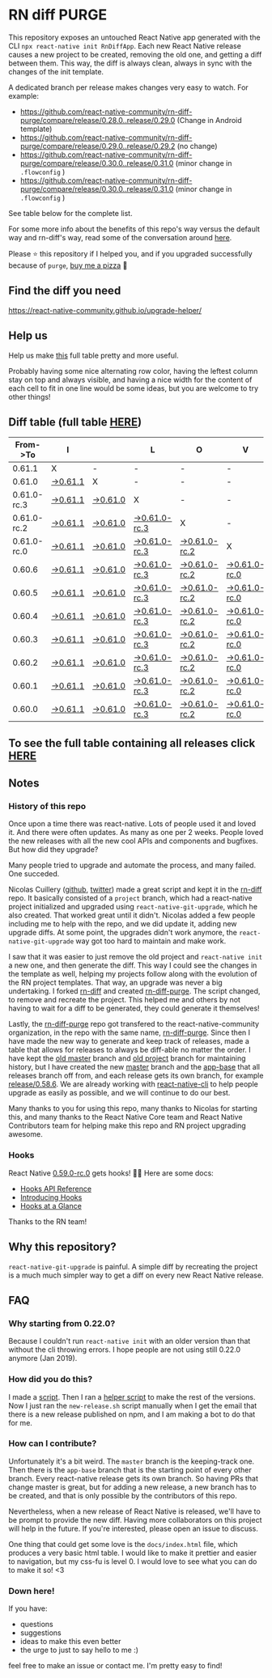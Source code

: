 # RN diff PURGE

This repository exposes an untouched React Native app generated with the CLI
`npx react-native init RnDiffApp`. Each new React Native release causes a new project to be created, removing the old one, and getting a diff between them. This way, the diff is always clean, always in sync with the changes of the init template.

A dedicated branch per release makes changes very easy
to watch. For example:

* https://github.com/react-native-community/rn-diff-purge/compare/release/0.28.0..release/0.29.0
(Change in Android template)
* https://github.com/react-native-community/rn-diff-purge/compare/release/0.29.0..release/0.29.2
(no change)
* https://github.com/react-native-community/rn-diff-purge/compare/release/0.30.0..release/0.31.0
(minor change in `.flowconfig` )
* https://github.com/react-native-community/rn-diff-purge/compare/release/0.30.0..release/0.31.0
(minor change in `.flowconfig` )

See table below for the complete list.

For some more info about the benefits of this repo's way versus the default way and rn-diff's way, read some of the conversation around [here](https://github.com/react-native-community/discussions-and-proposals/issues/68#issuecomment-452227478).

Please :star: this repository if I helped you, and if you upgraded successfully because of `purge`, [buy me a pizza](https://www.buymeacoffee.com/DGWwHVZ4s) :pizza:

## Find the diff you need
https://react-native-community.github.io/upgrade-helper/

## Help us
Help us make [this](https://react-native-community.github.io/rn-diff-purge) full table pretty and more useful.

Probably having some nice alternating row color, having the leftest column stay on top and always visible, and having a nice width for the content of each cell to fit in one line would be some ideas, but you are welcome to try other things!

## Diff table (full table [HERE](https://react-native-community.github.io/rn-diff-purge/))

| From->To    | I                                                                                                               |                                                                                                                 | L                                                                                                                         | O                                                                                                                         | V                                                                                                                    | E                                                                                                          |                                                                                                            | D                                                                                                          | I                                                                                                          | F                                                                                                          | F                                                                                                          | S   |
| ----------- | --------------------------------------------------------------------------------------------------------------- | --------------------------------------------------------------------------------------------------------------- | ------------------------------------------------------------------------------------------------------------------------- | ------------------------------------------------------------------------------------------------------------------------- | -------------------------------------------------------------------------------------------------------------------- | ---------------------------------------------------------------------------------------------------------- | ---------------------------------------------------------------------------------------------------------- | ---------------------------------------------------------------------------------------------------------- | ---------------------------------------------------------------------------------------------------------- | ---------------------------------------------------------------------------------------------------------- | ---------------------------------------------------------------------------------------------------------- | --- |
| 0.61.1      | X                                                                                                               | -                                                                                                               | -                                                                                                                         | -                                                                                                                         | -                                                                                                                    | -                                                                                                          | -                                                                                                          | -                                                                                                          | -                                                                                                          | -                                                                                                          | -                                                                                                          | -   |
| 0.61.0      | [->0.61.1](https://github.com/react-native-community/rn-diff-purge/compare/release/0.61.0..release/0.61.1)      | X                                                                                                               | -                                                                                                                         | -                                                                                                                         | -                                                                                                                    | -                                                                                                          | -                                                                                                          | -                                                                                                          | -                                                                                                          | -                                                                                                          | -                                                                                                          | -   |
| 0.61.0-rc.3 | [->0.61.1](https://github.com/react-native-community/rn-diff-purge/compare/release/0.61.0-rc.3..release/0.61.1) | [->0.61.0](https://github.com/react-native-community/rn-diff-purge/compare/release/0.61.0-rc.3..release/0.61.0) | X                                                                                                                         | -                                                                                                                         | -                                                                                                                    | -                                                                                                          | -                                                                                                          | -                                                                                                          | -                                                                                                          | -                                                                                                          | -                                                                                                          | -   |
| 0.61.0-rc.2 | [->0.61.1](https://github.com/react-native-community/rn-diff-purge/compare/release/0.61.0-rc.2..release/0.61.1) | [->0.61.0](https://github.com/react-native-community/rn-diff-purge/compare/release/0.61.0-rc.2..release/0.61.0) | [->0.61.0-rc.3](https://github.com/react-native-community/rn-diff-purge/compare/release/0.61.0-rc.2..release/0.61.0-rc.3) | X                                                                                                                         | -                                                                                                                    | -                                                                                                          | -                                                                                                          | -                                                                                                          | -                                                                                                          | -                                                                                                          | -                                                                                                          | -   |
| 0.61.0-rc.0 | [->0.61.1](https://github.com/react-native-community/rn-diff-purge/compare/release/0.61.0-rc.0..release/0.61.1) | [->0.61.0](https://github.com/react-native-community/rn-diff-purge/compare/release/0.61.0-rc.0..release/0.61.0) | [->0.61.0-rc.3](https://github.com/react-native-community/rn-diff-purge/compare/release/0.61.0-rc.0..release/0.61.0-rc.3) | [->0.61.0-rc.2](https://github.com/react-native-community/rn-diff-purge/compare/release/0.61.0-rc.0..release/0.61.0-rc.2) | X                                                                                                                    | -                                                                                                          | -                                                                                                          | -                                                                                                          | -                                                                                                          | -                                                                                                          | -                                                                                                          | -   |
| 0.60.6      | [->0.61.1](https://github.com/react-native-community/rn-diff-purge/compare/release/0.60.6..release/0.61.1)      | [->0.61.0](https://github.com/react-native-community/rn-diff-purge/compare/release/0.60.6..release/0.61.0)      | [->0.61.0-rc.3](https://github.com/react-native-community/rn-diff-purge/compare/release/0.60.6..release/0.61.0-rc.3)      | [->0.61.0-rc.2](https://github.com/react-native-community/rn-diff-purge/compare/release/0.60.6..release/0.61.0-rc.2)      | [->0.61.0-rc.0](https://github.com/react-native-community/rn-diff-purge/compare/release/0.60.6..release/0.61.0-rc.0) | X                                                                                                          | -                                                                                                          | -                                                                                                          | -                                                                                                          | -                                                                                                          | -                                                                                                          | -   |
| 0.60.5      | [->0.61.1](https://github.com/react-native-community/rn-diff-purge/compare/release/0.60.5..release/0.61.1)      | [->0.61.0](https://github.com/react-native-community/rn-diff-purge/compare/release/0.60.5..release/0.61.0)      | [->0.61.0-rc.3](https://github.com/react-native-community/rn-diff-purge/compare/release/0.60.5..release/0.61.0-rc.3)      | [->0.61.0-rc.2](https://github.com/react-native-community/rn-diff-purge/compare/release/0.60.5..release/0.61.0-rc.2)      | [->0.61.0-rc.0](https://github.com/react-native-community/rn-diff-purge/compare/release/0.60.5..release/0.61.0-rc.0) | [->0.60.6](https://github.com/react-native-community/rn-diff-purge/compare/release/0.60.5..release/0.60.6) | X                                                                                                          | -                                                                                                          | -                                                                                                          | -                                                                                                          | -                                                                                                          | -   |
| 0.60.4      | [->0.61.1](https://github.com/react-native-community/rn-diff-purge/compare/release/0.60.4..release/0.61.1)      | [->0.61.0](https://github.com/react-native-community/rn-diff-purge/compare/release/0.60.4..release/0.61.0)      | [->0.61.0-rc.3](https://github.com/react-native-community/rn-diff-purge/compare/release/0.60.4..release/0.61.0-rc.3)      | [->0.61.0-rc.2](https://github.com/react-native-community/rn-diff-purge/compare/release/0.60.4..release/0.61.0-rc.2)      | [->0.61.0-rc.0](https://github.com/react-native-community/rn-diff-purge/compare/release/0.60.4..release/0.61.0-rc.0) | [->0.60.6](https://github.com/react-native-community/rn-diff-purge/compare/release/0.60.4..release/0.60.6) | [->0.60.5](https://github.com/react-native-community/rn-diff-purge/compare/release/0.60.4..release/0.60.5) | X                                                                                                          | -                                                                                                          | -                                                                                                          | -                                                                                                          | -   |
| 0.60.3      | [->0.61.1](https://github.com/react-native-community/rn-diff-purge/compare/release/0.60.3..release/0.61.1)      | [->0.61.0](https://github.com/react-native-community/rn-diff-purge/compare/release/0.60.3..release/0.61.0)      | [->0.61.0-rc.3](https://github.com/react-native-community/rn-diff-purge/compare/release/0.60.3..release/0.61.0-rc.3)      | [->0.61.0-rc.2](https://github.com/react-native-community/rn-diff-purge/compare/release/0.60.3..release/0.61.0-rc.2)      | [->0.61.0-rc.0](https://github.com/react-native-community/rn-diff-purge/compare/release/0.60.3..release/0.61.0-rc.0) | [->0.60.6](https://github.com/react-native-community/rn-diff-purge/compare/release/0.60.3..release/0.60.6) | [->0.60.5](https://github.com/react-native-community/rn-diff-purge/compare/release/0.60.3..release/0.60.5) | [->0.60.4](https://github.com/react-native-community/rn-diff-purge/compare/release/0.60.3..release/0.60.4) | X                                                                                                          | -                                                                                                          | -                                                                                                          | -   |
| 0.60.2      | [->0.61.1](https://github.com/react-native-community/rn-diff-purge/compare/release/0.60.2..release/0.61.1)      | [->0.61.0](https://github.com/react-native-community/rn-diff-purge/compare/release/0.60.2..release/0.61.0)      | [->0.61.0-rc.3](https://github.com/react-native-community/rn-diff-purge/compare/release/0.60.2..release/0.61.0-rc.3)      | [->0.61.0-rc.2](https://github.com/react-native-community/rn-diff-purge/compare/release/0.60.2..release/0.61.0-rc.2)      | [->0.61.0-rc.0](https://github.com/react-native-community/rn-diff-purge/compare/release/0.60.2..release/0.61.0-rc.0) | [->0.60.6](https://github.com/react-native-community/rn-diff-purge/compare/release/0.60.2..release/0.60.6) | [->0.60.5](https://github.com/react-native-community/rn-diff-purge/compare/release/0.60.2..release/0.60.5) | [->0.60.4](https://github.com/react-native-community/rn-diff-purge/compare/release/0.60.2..release/0.60.4) | [->0.60.3](https://github.com/react-native-community/rn-diff-purge/compare/release/0.60.2..release/0.60.3) | X                                                                                                          | -                                                                                                          | -   |
| 0.60.1      | [->0.61.1](https://github.com/react-native-community/rn-diff-purge/compare/release/0.60.1..release/0.61.1)      | [->0.61.0](https://github.com/react-native-community/rn-diff-purge/compare/release/0.60.1..release/0.61.0)      | [->0.61.0-rc.3](https://github.com/react-native-community/rn-diff-purge/compare/release/0.60.1..release/0.61.0-rc.3)      | [->0.61.0-rc.2](https://github.com/react-native-community/rn-diff-purge/compare/release/0.60.1..release/0.61.0-rc.2)      | [->0.61.0-rc.0](https://github.com/react-native-community/rn-diff-purge/compare/release/0.60.1..release/0.61.0-rc.0) | [->0.60.6](https://github.com/react-native-community/rn-diff-purge/compare/release/0.60.1..release/0.60.6) | [->0.60.5](https://github.com/react-native-community/rn-diff-purge/compare/release/0.60.1..release/0.60.5) | [->0.60.4](https://github.com/react-native-community/rn-diff-purge/compare/release/0.60.1..release/0.60.4) | [->0.60.3](https://github.com/react-native-community/rn-diff-purge/compare/release/0.60.1..release/0.60.3) | [->0.60.2](https://github.com/react-native-community/rn-diff-purge/compare/release/0.60.1..release/0.60.2) | X                                                                                                          | -   |
| 0.60.0      | [->0.61.1](https://github.com/react-native-community/rn-diff-purge/compare/release/0.60.0..release/0.61.1)      | [->0.61.0](https://github.com/react-native-community/rn-diff-purge/compare/release/0.60.0..release/0.61.0)      | [->0.61.0-rc.3](https://github.com/react-native-community/rn-diff-purge/compare/release/0.60.0..release/0.61.0-rc.3)      | [->0.61.0-rc.2](https://github.com/react-native-community/rn-diff-purge/compare/release/0.60.0..release/0.61.0-rc.2)      | [->0.61.0-rc.0](https://github.com/react-native-community/rn-diff-purge/compare/release/0.60.0..release/0.61.0-rc.0) | [->0.60.6](https://github.com/react-native-community/rn-diff-purge/compare/release/0.60.0..release/0.60.6) | [->0.60.5](https://github.com/react-native-community/rn-diff-purge/compare/release/0.60.0..release/0.60.5) | [->0.60.4](https://github.com/react-native-community/rn-diff-purge/compare/release/0.60.0..release/0.60.4) | [->0.60.3](https://github.com/react-native-community/rn-diff-purge/compare/release/0.60.0..release/0.60.3) | [->0.60.2](https://github.com/react-native-community/rn-diff-purge/compare/release/0.60.0..release/0.60.2) | [->0.60.1](https://github.com/react-native-community/rn-diff-purge/compare/release/0.60.0..release/0.60.1) | X   |

## To see the full table containing all releases click [HERE](https://react-native-community.github.io/rn-diff-purge/)

## Notes

### History of this repo

Once upon a time there was react-native. Lots of people used it and loved it. And there were often updates. As many as one per 2 weeks. People loved the new releases with all the new cool APIs and components and bugfixes. But how did they upgrade?

Many people tried to upgrade and automate the process, and many failed. One succeded.

Nicolas Cuillery ([github](https://github.com/ncuillery), [twitter](https://twitter.com/ncuillery)) made a great script and kept it in the [rn-diff](https://github.com/ncuillery/rn-diff) repo. It basically consisted of a `project` branch, which had a react-native project initialized and upgraded using `react-native-git-upgrade`, which he also created. That worked great until it didn't. Nicolas added a few people including me to help with the repo, and we did update it, adding new upgrade diffs. At some point, the upgrades didn't work anymore, the `react-native-git-upgrade` way got too hard to maintain and make work.

I saw that it was easier to just remove the old project and `react-native init` a new one, and then generate the diff. This way I could see the changes in the template as well, helping my projects follow along with the evolution of the RN project templates. That way, an upgrade was never a big undertaking. I forked [rn-diff](https://github.com/ncuillery/rn-diff) and created [rn-diff-purge](https://github.com/react-native-community/rn-diff-purge). The script changed, to remove and recreate the project. This helped me and others by not having to wait for a diff to be generated, they could generate it themselves!

Lastly, the [rn-diff-purge](https://github.com/react-native-community/rn-diff-purge) repo got transfered to the react-native-community organization, in the repo with the same name, [rn-diff-purge](https://github.com/react-native-community/rn-diff-purge). Since then I have made the new way to generate and keep track of releases, made a table that allows for releases to always be diff-able no matter the order. I have kept the [old master](https://github.com/react-native-community/rn-diff-purge/tree/old/master) branch and [old project](https://github.com/react-native-community/rn-diff-purge/tree/old/project) branch for maintaining history, but I have created the new [master](https://github.com/react-native-community/rn-diff-purge/tree/master) branch and the [app-base](https://github.com/react-native-community/rn-diff-purge/tree/app-base) that all releases branch off from, and each release gets its own branch, for example [release/0.58.6](https://github.com/react-native-community/rn-diff-purge/tree/release/0.58.6). We are already working with [react-native-cli](https://github.com/react-native-community/react-native-cli) to help people upgrade as easily as possible, and we will continue to do our best.

Many thanks to you for using this repo, many thanks to Nicolas for starting this, and many thanks to the React Native Core team and React Native Contributors team for helping make this repo and RN project upgrading awesome.

### Hooks
React Native [0.59.0-rc.0](https://github.com/react-native-community/rn-diff-purge#version-changes) gets hooks! 🎉🥳
Here are some docs:
- [Hooks API Reference](https://reactjs.org/docs/hooks-reference.html)
- [Introducing Hooks](https://reactjs.org/docs/hooks-intro.html)
- [Hooks at a Glance](https://reactjs.org/docs/hooks-overview.html)

Thanks to the RN team!

## Why this repository?
`react-native-git-upgrade` is painful. A simple diff by recreating the project is a much much simpler way to get a diff on every new React Native release.

## FAQ

### Why starting from 0.22.0?

Because I couldn't run `react-native init` with an older version than that without the cli throwing errors. I hope people are not using still 0.22.0 anymore (Jan 2019).

### How did you do this?

I made a [script](https://github.com/react-native-community/rn-diff-purge/blob/master/new-release.sh). Then I ran a [helper script](https://github.com/react-native-community/rn-diff-purge/blob/master/new-release.sh) to make the rest of the versions.
Now I just ran the `new-release.sh` script manually when I get the email that there is a new release published on npm, and I am making a bot to do that for me.

### How can I contribute?

Unfortunately it's a bit weird. The `master` branch is the keeping-track one. Then there is the `app-base` branch that is the starting point of every other branch. Every react-native release gets its own branch. So having PRs that change master is great, but for adding a new release, a new branch has to be created, and that is only possible by the contributors of this repo.

Nevertheless, when a new release of React Native is released, we'll have to be prompt to provide
the new diff. Having more collaborators on this project will help in the future. If you're interested, please open an issue to discuss.

One thing that could get some love is the `docs/index.html` file, which produces a very basic html table. I would like to make it prettier and easier to navigation, but my css-fu is level 0. I would love to see what you can do to make it so! <3

### Down here!

If you have:
- questions
- suggestions
- ideas to make this even better
- the urge to just to say hello to me :)

feel free to make an issue or contact me. I'm pretty easy to find!
